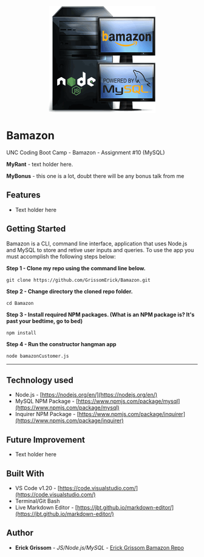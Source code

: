 <p align="center">
<img src="https://github.com/GrissomErick/Bamazon/blob/master/images/bamazon.png?raw=true" alt="Project logo"></img>
</p>


# Bamazon
 UNC Coding Boot Camp - Bamazon - Assignment #10 (MySQL)
 <p></p>
 
**MyRant** - text holder here. 

**MyBonus** - this one is a lot, doubt there will be any bonus talk from me

## Features

* Text holder here

## Getting Started
Bamazon is a CLI, command line interface, application that uses Node.js and MySQL to store and retive user inputs and queries. To use the app you must accomplish the following steps below:

**Step 1 - Clone my repo using the command line below.**
```
git clone https://github.com/GrissomErick/Bamazon.git
```
**Step 2 - Change directory the cloned repo folder.**
```
cd Bamazon
```
**Step 3 - Install required NPM packages. (What is an NPM package is? It's past your bedtime, go to bed)**
```
npm install
```
**Step 4 - Run the constructor hangman app**
```
node bamazonCustomer.js
```
---
## Technology used
- Node.js - [https://nodejs.org/en/](https://nodejs.org/en/)
- MySQL NPM Package - [https://www.npmjs.com/package/mysql](https://www.npmjs.com/package/mysql)
- Inquirer NPM Package - [https://www.npmjs.com/package/inquirer](https://www.npmjs.com/package/inquirer)

## Future Improvement
* Text holder here

## Built With

* VS Code v1.20 - [https://code.visualstudio.com/](https://code.visualstudio.com/)
* Terminal/Git Bash
* Live Markdown Editor - [https://jbt.github.io/markdown-editor/](https://jbt.github.io/markdown-editor/)

## Author

* **Erick Grissom** - *JS/Node.js/MySQL* - [Erick Grissom Bamazon Repo](https://github.com/GrissomErick/Bamazon)


